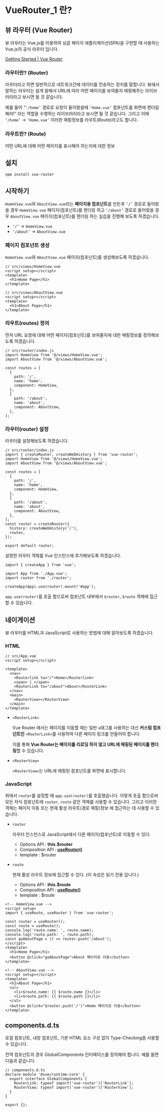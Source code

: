 # VueRouter_1 란?


## 뷰 라우터 (Vue Router)

뷰 라우터는 Vue.js를 이용하여 싱글 페이지 애플리케이션(SPA)을 구현할 때 사용하는 Vue.js의 공식 라우터 입니다.

[Getting Started | Vue Router](https://router.vuejs.org/guide/)

### **라우터란? (Router)**

라우터라고 하면 일반적으로 네트워크간에 데이터를 전송하는 장치를 말합니다. 뷰에서 말하는 라우터는 쉽게 말해서 URL에 따라 어떤 페이지를 보여줄지 매핑해주는 라이브러리라고 보시면 될 것 같습니다.

예를 들어 “`‘/home’` 경로로 요청이 들어왔을때 `‘Home.vue’` 컴포넌트를 화면에 렌더링 해라!” 라는 역할을 수행하는 라이브러리라고 보시면 될 것 같습니다. 그리고 이때 `‘/home’` → `‘Home.vue’` 이러한 매핑정보를 라우트(Route)라고도 합니다.

### 라우트란? (Route)

어떤 URL에 대해 어떤 페이지를 표시해야 하는지에 대한 정보

## 설치
```
npm install vue-router
```

## 시작하기

`HomeView.vue`와 `AboutView.vue`라는 **페이지용 컴포넌트**를 만든후 `‘/’` 경로로 들어왔을 경우 `HomeView.vue` 페이지(컴포넌트)를 렌더링 하고 `‘/about’` 경로로 들어왔을 경우 `AboutView.vue` 페이지(컴포넌트)를 렌더링 하는 실습을 진행해 보도록 하겠습니다.

- `‘/’` → `HomeView.vue`
- `‘/about’` → `AboutView.vue`

### 페이지 컴포넌트 생성

`HomeView.vue`와 `AboutView.vue` 페이지(컴포넌트)를 생성해보도록 하겠습니다.
```
// src/views/HomeView.vue
<script setup></script>
<template>
  <h1>Home Page</h1>
</template>
```

```
// src/views/AboutView.vue
<script setup></script>
<template>
  <h1>About Page</h1>
</template>
```

### 라우트(routes) 정의

먼저 URL 요청에 대해 어떤 페이지(컴포넌트)를 보여줄지에 대한 매핑정보를 정의해보도록 하겠습니다.
```
// src/router/index.js
import HomeView from '@/views/HomeView.vue';
import AboutView from '@/views/AboutView.vue';

const routes = [
  {
    path: '/',
    name: 'home',
    component: HomeView,
  },
  {
    path: '/about',
    name: 'about',
    component: AboutView,
  },
];
```

### 라우터(router) 설정

라우터를 설정해보도록 하겠습니다.
```
// src/router/index.js
import { createRouter, createWebHistory } from 'vue-router';
import HomeView from '@/views/HomeView.vue';
import AboutView from '@/views/AboutView.vue';

const routes = [
  {
    path: '/',
    name: 'home',
    component: HomeView,
  },
  {
    path: '/about',
    name: 'about',
    component: AboutView,
  },
];
const router = createRouter({
  history: createWebHistory('/'),
  routes,
});

export default router;
```

설정한 라우터 객체를 Vue 인스턴스에 추가해보도록 하겠습니다.
```
import { createApp } from 'vue';

import App from './App.vue';
import router from './router';

createApp(App).use(router).mount('#app');
```

`app.use(router)`를 호출 함으로써 컴포넌트 내부에서 `$router`, `$route` 객체에 접근할 수 있습니다.

## 네이게이션

뷰 라우터를 HTML과 JavaScript로 사용하는 방법에 대해 알아보도록 하겠습니다.

### HTML
```
// src/App.vue
<script setup></script>

<template>
  <nav>
    <Routerlink to="/">Home</Routerlink>
    <span> | </span>
    <RouterLink to="/about">About</RouterLink>
  </nav>
  <main>
    <RouterView></RouterView>
  </main>
</template>
```
- `<RouterLink>`
    
    Vue Router 에서는 페이지를 이동할 때는 일반 `a`태그를 사용하는 대신 **커스텀 컴포넌트인** `<RouterLink>`를 사용하여 다른 페이지 링크를 만들어야 합니다.
    
    이를 통해 **Vue Router는 페이지를 리로딩 하지 않고 URL에 매핑된 페이지를 렌더링**할 수 있습니다.
    
- `<RouterView>`
    
    `<RouterView>`는 URL에 매핑된 컴포넌트를 화면에 표시합니다.
    

### JavaScript

위에서 `router`를 설정할 때 `app.use(router)`를 호출했습니다. 이렇게 호출 함으로써 모든 자식 컴포넌트에 `router`, `route` 같은 객체를 사용할 수 있습니다. 그리고 이러한 객체는 페이지 이동 또는 현재 활성 라우트(경로 매핑)정보 에 접근하는 데 사용할 수 있습니다.

- `router`
    
    라우터 인스턴스로 JavaScript에서 다른 페이지(컴포넌트)로 이동할 수 있다.
    
    - Options API : **this.$router**
    - Composition API : [**useRouter()**](https://router.vuejs.org/api/#userouter)
    - template : $router
- `route`
    
    현재 활성 라우트 정보에 접근할 수 있다. (이 속성은 읽기 전용 입니다.)
    
    - Options API : **this.$route**
    - Composition API : [**useRoute()**](https://router.vuejs.org/api/#useroute)
    - template : $route
```
<!-- HomeView.vue -->
<script setup>
import { useRoute, useRouter } from 'vue-router';

const router = useRouter();
const route = useRoute();
console.log('route.name: ', route.name);
console.log('route.path: ', route.path);
const goAboutPage = () => router.push('/about');
</script>
<template>
  <h1>Home Page</h1>
  <button @click="goAboutPage">About 페이지로 이동</button>
</template>
```

```
<!-- AboutView.vue -->
<script setup></script>
<template>
  <h1>About Page</h1>
  <ul>
    <li>$route.name: {{ $route.name }}</li>
    <li>$route.path: {{ $route.path }}</li>
  </ul>
  <button @click="$router.push('/')">Home 페이지로 이동</button>
</template>
```

## components.d.ts

로컬 컴포넌트, 내장 컴포넌트, 기본 HTML 요소 구성 없이 Type-Checking을 사용할 수 있습니다.

전역 컴포넌트의 경우 GlobalComponents 인터페이스를 정의해야 합니다. 예를 들면 다음과 같습니다.
```
// components.d.ts
declare module '@vue/runtime-core' {
  export interface GlobalComponents {
    RouterLink: typeof import('vue-router')['RouterLink'];
    RouterView: typeof import('vue-router')['RouterView'];
  }
}

export {};
```
